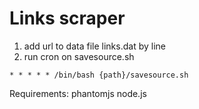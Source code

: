 # Links scraper

1. add url to data file links.dat by line
2. run cron on savesource.sh

`* * * * * /bin/bash {path}/savesource.sh`

Requirements:
phantomjs
node.js
